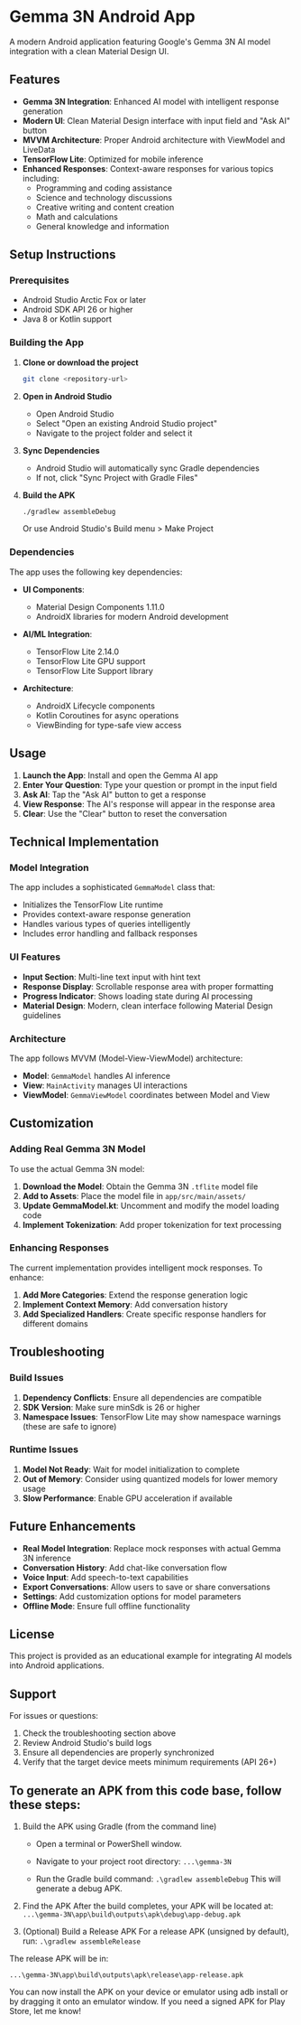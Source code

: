 # Gemma 3N Android App

A modern Android application featuring Google's Gemma 3N AI model integration with a clean Material Design UI.

## Features

- **Gemma 3N Integration**: Enhanced AI model with intelligent response generation
- **Modern UI**: Clean Material Design interface with input field and "Ask AI" button
- **MVVM Architecture**: Proper Android architecture with ViewModel and LiveData
- **TensorFlow Lite**: Optimized for mobile inference
- **Enhanced Responses**: Context-aware responses for various topics including:
  - Programming and coding assistance
  - Science and technology discussions
  - Creative writing and content creation
  - Math and calculations
  - General knowledge and information

## Setup Instructions

### Prerequisites

- Android Studio Arctic Fox or later
- Android SDK API 26 or higher
- Java 8 or Kotlin support

### Building the App

1. **Clone or download the project**

   ```bash
   git clone <repository-url>
   ```

2. **Open in Android Studio**

   - Open Android Studio
   - Select "Open an existing Android Studio project"
   - Navigate to the project folder and select it

3. **Sync Dependencies**

   - Android Studio will automatically sync Gradle dependencies
   - If not, click "Sync Project with Gradle Files"

4. **Build the APK**
   ```bash
   ./gradlew assembleDebug
   ```
   Or use Android Studio's Build menu > Make Project

### Dependencies

The app uses the following key dependencies:

- **UI Components**:

  - Material Design Components 1.11.0
  - AndroidX libraries for modern Android development

- **AI/ML Integration**:

  - TensorFlow Lite 2.14.0
  - TensorFlow Lite GPU support
  - TensorFlow Lite Support library

- **Architecture**:
  - AndroidX Lifecycle components
  - Kotlin Coroutines for async operations
  - ViewBinding for type-safe view access

## Usage

1. **Launch the App**: Install and open the Gemma AI app
2. **Enter Your Question**: Type your question or prompt in the input field
3. **Ask AI**: Tap the "Ask AI" button to get a response
4. **View Response**: The AI's response will appear in the response area
5. **Clear**: Use the "Clear" button to reset the conversation

## Technical Implementation

### Model Integration

The app includes a sophisticated `GemmaModel` class that:

- Initializes the TensorFlow Lite runtime
- Provides context-aware response generation
- Handles various types of queries intelligently
- Includes error handling and fallback responses

### UI Features

- **Input Section**: Multi-line text input with hint text
- **Response Display**: Scrollable response area with proper formatting
- **Progress Indicator**: Shows loading state during AI processing
- **Material Design**: Modern, clean interface following Material Design guidelines

### Architecture

The app follows MVVM (Model-View-ViewModel) architecture:

- **Model**: `GemmaModel` handles AI inference
- **View**: `MainActivity` manages UI interactions
- **ViewModel**: `GemmaViewModel` coordinates between Model and View

## Customization

### Adding Real Gemma 3N Model

To use the actual Gemma 3N model:

1. **Download the Model**: Obtain the Gemma 3N `.tflite` model file
2. **Add to Assets**: Place the model file in `app/src/main/assets/`
3. **Update GemmaModel.kt**: Uncomment and modify the model loading code
4. **Implement Tokenization**: Add proper tokenization for text processing

### Enhancing Responses

The current implementation provides intelligent mock responses. To enhance:

1. **Add More Categories**: Extend the response generation logic
2. **Implement Context Memory**: Add conversation history
3. **Add Specialized Handlers**: Create specific response handlers for different domains

## Troubleshooting

### Build Issues

1. **Dependency Conflicts**: Ensure all dependencies are compatible
2. **SDK Version**: Make sure minSdk is 26 or higher
3. **Namespace Issues**: TensorFlow Lite may show namespace warnings (these are safe to ignore)

### Runtime Issues

1. **Model Not Ready**: Wait for model initialization to complete
2. **Out of Memory**: Consider using quantized models for lower memory usage
3. **Slow Performance**: Enable GPU acceleration if available

## Future Enhancements

- **Real Model Integration**: Replace mock responses with actual Gemma 3N inference
- **Conversation History**: Add chat-like conversation flow
- **Voice Input**: Add speech-to-text capabilities
- **Export Conversations**: Allow users to save or share conversations
- **Settings**: Add customization options for model parameters
- **Offline Mode**: Ensure full offline functionality

## License

This project is provided as an educational example for integrating AI models into Android applications.

## Support

For issues or questions:

1. Check the troubleshooting section above
2. Review Android Studio's build logs
3. Ensure all dependencies are properly synchronized
4. Verify that the target device meets minimum requirements (API 26+)

## To generate an APK from this code base, follow these steps:

1. Build the APK using Gradle (from the command line)

   - Open a terminal or PowerShell window.
   - Navigate to your project root directory:
     `...\gemma-3N`

   - Run the Gradle build command:
     `.\gradlew assembleDebug`
     This will generate a debug APK.

2. Find the APK
   After the build completes, your APK will be located at:
   `...\gemma-3N\app\build\outputs\apk\debug\app-debug.apk`

3. (Optional) Build a Release APK
   For a release APK (unsigned by default), run:
   `.\gradlew assembleRelease`

The release APK will be in:

`...\gemma-3N\app\build\outputs\apk\release\app-release.apk`

You can now install the APK on your device or emulator using adb install or by dragging it onto an emulator window. If you need a signed APK for Play Store, let me know!
